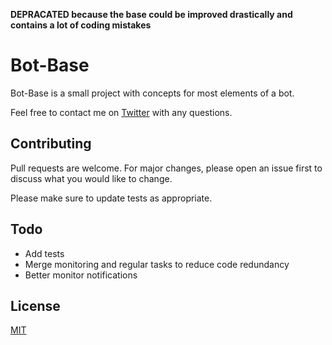 **DEPRACATED because the base could be improved drastically and contains a lot of coding mistakes**

# Bot-Base

Bot-Base is a small project with concepts for most elements of a bot.

Feel free to contact me on [Twitter](https://twitter.com/pristine1862) with any questions.

## Contributing
Pull requests are welcome. For major changes, please open an issue first to discuss what you would like to change.

Please make sure to update tests as appropriate.

## Todo
- Add tests
- Merge monitoring and regular tasks to reduce code redundancy
- Better monitor notifications

## License
[MIT](https://github.com/EdwinJ0124/footsites/blob/master/LICENSE.md)
